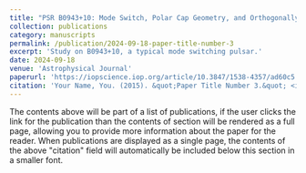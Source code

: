 ```yaml
---
title: "PSR B0943+10: Mode Switch, Polar Cap Geometry, and Orthogonally Polarized Radiation"
collection: publications
category: manuscripts
permalink: /publication/2024-09-18-paper-title-number-3
excerpt: 'Study on B0943+10, a typical mode switching pulsar.'
date: 2024-09-18
venue: 'Astrophysical Journal'
paperurl: 'https://iopscience.iop.org/article/10.3847/1538-4357/ad60c5'
citation: 'Your Name, You. (2015). &quot;Paper Title Number 3.&quot; <i>Journal 1</i>. 1(3).'
---
```


The contents above will be part of a list of publications, if the user clicks the link for the publication than the contents of section will be rendered as a full page, allowing you to provide more information about the paper for the reader. When publications are displayed as a single page, the contents of the above "citation" field will automatically be included below this section in a smaller font.
